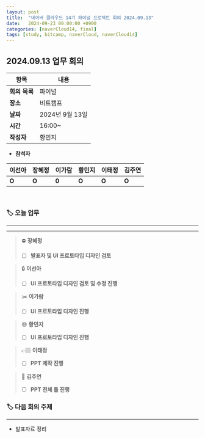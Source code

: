 ```yaml
---
layout: post
title:  "네이버 클라우드 14기 파이널 프로젝트 회의 2024.09.13"
date:   2024-09-23 00:00:00 +0900
categories: [naverCloud14, final]
tags: [study, bitcamp, naverCloud, naverCloud14]
---
```


## 2024.09.13 업무 회의

| **항목**    | **내용**       |
|-----------|--------------|
| **회의 목록** | 파이널          |
| **장소**    | 비트캠프         |
| **날짜**    | 2024년 9월 13일 |
| **시간**    | 16:00~       |
| **작성자**   | 황민지          |

- **참석자**

| **이선아** | **장혜정** | **이가람** | **황민지** | **이태정** | **김주연**                            |
|---------|---------|---------|---------|---------|------------------------------------|
| **O**       | **O**       | **0**   | **O**       | **O**       | **O** |

<br>

### 🏷️ 오늘 업무

---

[// 체크박스]: # ([ ], [x])

---

>⛔
**장혜정**
>- [ ]  **발표자 및 UI 프로토타입 디자인 검토**

>🔒
**이선아**
>- [ ]  **UI 프로토타입 디자인 검토 및 수정 진행**

>✂️
**이가람**
>- [ ]  **UI 프로토타입 디자인 진행**

>😄
**황민지**
>- [ ]  **UI 프로토타입 디자인 진행**

>👉🏽
**이태정**
>- [ ]  **PPT 제작 진행**

>📖
**김주연**
>- [ ]  **PPT 전체 틀 진행**


### 🏷️ 다음 회의 주제

---

- 발표자료 정리